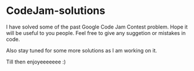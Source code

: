 CodeJam-solutions
=================

I have solved some of the past Google Code Jam Contest problem. Hope it will be useful to you people. Feel free to give any suggetion or mistakes in code.

Also stay tuned for some more solutions as I am working on it.

Till then enjoyeeeeeee :)
